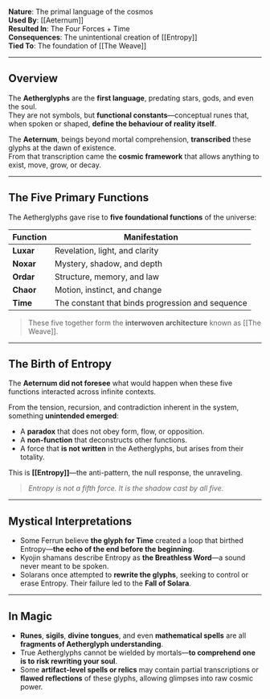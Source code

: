 
**Nature**: The primal language of the cosmos  
**Used By**: [[Aeternum]]  
**Resulted In**: The Four Forces + Time  
**Consequences**: The unintentional creation of [[Entropy]]  
**Tied To**: The foundation of [[The Weave]]

---

## Overview

The **Aetherglyphs** are the **first language**, predating stars, gods, and even the soul.  
They are not symbols, but **functional constants**—conceptual runes that, when spoken or shaped, **define the behaviour of reality itself**.

The **Aeternum**, beings beyond mortal comprehension, **transcribed** these glyphs at the dawn of existence.  
From that transcription came the **cosmic framework** that allows anything to exist, move, grow, or decay.

---

## The Five Primary Functions

The Aetherglyphs gave rise to **five foundational functions** of the universe:

| Function | Manifestation |
|----------|----------------|
| **Luxar** | Revelation, light, and clarity |
| **Noxar** | Mystery, shadow, and depth |
| **Ordar** | Structure, memory, and law |
| **Chaor** | Motion, instinct, and change |
| **Time**  | The constant that binds progression and sequence |

> These five together form the **interwoven architecture** known as [[The Weave]].

---

## The Birth of Entropy

The **Aeternum did not foresee** what would happen when these five functions interacted across infinite contexts.

From the tension, recursion, and contradiction inherent in the system, something **unintended emerged**:
- A **paradox** that does not obey form, flow, or opposition.
- A **non-function** that deconstructs other functions.
- A force that **is not written** in the Aetherglyphs, but arises from their totality.

This is **[[Entropy]]**—the anti-pattern, the null response, the unraveling.

> *Entropy is not a fifth force. It is the shadow cast by all five.*

---

## Mystical Interpretations

- Some Ferrun believe **the glyph for Time** created a loop that birthed Entropy—**the echo of the end before the beginning**.
- Kyojin shamans describe Entropy as **the Breathless Word**—a sound never meant to be spoken.
- Solarans once attempted to **rewrite the glyphs**, seeking to control or erase Entropy. Their failure led to the **Fall of Solara**.

---

## In Magic

- **Runes**, **sigils**, **divine tongues**, and even **mathematical spells** are all **fragments of Aetherglyph understanding**.
- True Aetherglyphs cannot be wielded by mortals—**to comprehend one is to risk rewriting your soul**.
- Some **artifact-level spells or relics** may contain partial transcriptions or **flawed reflections** of these glyphs, allowing glimpses into raw cosmic power.

